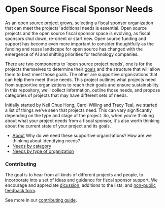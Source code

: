 # Open Source Fiscal Sponsor Needs

As an open source project grows, selecting a fiscal sponsor organization that can meet the projects' additional needs is essential. Open source projects and the open source fiscal sponsor space is evolving, as fiscal sponsors shut down, re-orient or start new. Open source funding and support has become even more important to consider thoughtfully as the funding and reuse landscape for open source has changed with the emergence of AI and shifting priorities for technology companies. 

There are two components to 'open source project needs', one is for the projects themselves to determine their [goals](https://github.com/tracykteal/managing-os-project-workshop/blob/main/worksheets/project-goals-users-worksheet.pdf) and the structure that will allow them to best meet those goals. The other are supportive organizations that can help them meet those needs. 
This project outlines what projects need from supportive organizations to reach their goals and ensure sustainability. In this repository, we’ll collect information, outline those needs, and propose categories of projects that may have different sets of needs. 

Initially started by Neil Chue Hong, Carol Willing and Tracy Teal, we started a list of things we've seen that projects need. This can vary significantly depending on the type and stage of the project. So, when you're thinking about what your project needs from a fiscal sponsor, it's also worth thinking about the current state of your project and its goals. 

- [About](about.md) Why do we need these supportive organizations? How are we thinking about identifying needs?
- [Needs by category](sponsor-needs-category.md)
- [Needs by type of organization](sponsor-needs-project.md)

### Contributing

The goal is to hear from all kinds of different projects and people, to incorporate into a set of ideas and guidance for fiscal sponsor support. We encourage and appreciate [dicussion](https://github.com/managing-os-projects/os-fiscal-sponsor-needs/discussions), additions to the lists, and [non-public feedback form](https://forms.gle/tCc8HBDPXEmvMwve9). 

See more in our [contributing guide](contributing.md).




